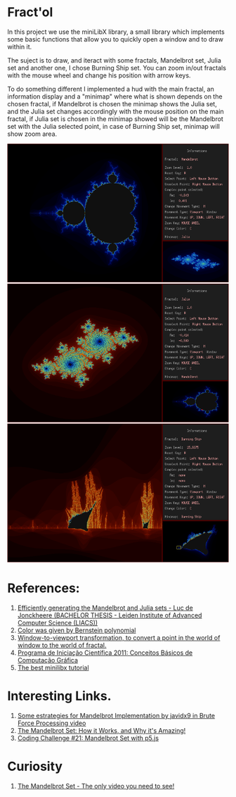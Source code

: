# Fract'ol
In this project we use the miniLibX library, a small library which implements some basic functions that allow you to quickly open a window and to draw within it.

The suject is to draw, and iteract with some fractals, Mandelbrot set, Julia set and another one, I chose Burning Ship set. You can zoom in/out fractals with the mouse wheel and change his position with arrow keys.

To do something different I implemented a hud with the main fractal, an information display and a "minimap" where what is shown depends on the chosen fractal, if Mandelbrot is chosen the minimap shows the Julia set, and the Julia set changes accordingly with the mouse position on the main fractal, if Julia set is chosen in the minimap showed will be the Mandelbrot set with the Julia selected point, in case of Burning Ship set, minimap will show zoom area.

![GitHub Logo](/imgs/mandelbrotset.png)
![GitHub Logo](/imgs/juliaset.png)
![GitHub Logo](/imgs/burningshipset.png)

# References:
1. [Efficiently generating the Mandelbrot and Julia sets - Luc de Jonckheere (BACHELOR THESIS - Leiden Institute of Advanced Computer Science (LIACS))](https://theses.liacs.nl/pdf/2018-2019-JonckheereLSde.pdf)
1. [Color was given by Bernstein polynomial](https://en.wikipedia.org/wiki/Bernstein_polynomial)
1. [Window-to-viewport transformation, to convert a point in the world of window to the world of fractal.](https://www.geeksforgeeks.org/window-to-viewport-transformation-in-computer-graphics-with-implementation/)
1. [Programa de Iniciação Científica 2011: Conceitos Básicos de Computação Gráfica](https://www.youtube.com/playlist?list=PLo4jXE-LdDTRGoEarRQXBIalJkjSP-aGA)
1. [The best minilibx tutorial](https://harm-smits.github.io/42docs/libs/minilibx)

# Interesting Links.
1. [Some estrategies for Mandelbrot Implementation by javidx9 in Brute Force Processing video](https://www.youtube.com/watch?v=PBvLs88hvJ8)
1. [The Mandelbrot Set: How it Works, and Why it's Amazing!](https://www.youtube.com/watch?v=2JUAojvFpCo&feature=youtu.be)
1. [Coding Challenge #21: Mandelbrot Set with p5.js](https://www.youtube.com/watch?v=6z7GQewK-Ks)

# Curiosity
1. [The Mandelbrot Set - The only video you need to see!](https://www.youtube.com/watch?v=56gzV0od6DU)

